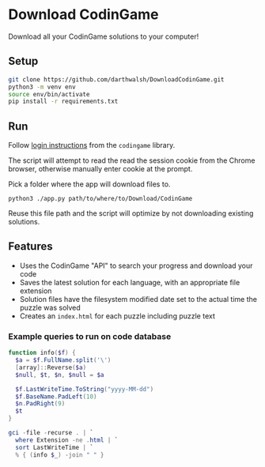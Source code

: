 # Download CodinGame

Download all your CodinGame solutions to your computer!

## Setup

```bash
git clone https://github.com/darthwalsh/DownloadCodinGame.git
python3 -m venv env
source env/bin/activate
pip install -r requirements.txt
```

## Run

Follow [login instructions](https://codingame.readthedocs.io/en/stable/user_guide/quickstart.html#login) from the `codingame` library.

The script will attempt to read the read the session cookie from the Chrome browser, otherwise manually enter cookie at the prompt.

Pick a folder where the app will download files to.

    python3 ./app.py path/to/where/to/Download/CodinGame

Reuse this file path and the script will optimize by not downloading existing solutions.

## Features

* Uses the CodinGame "API" to search your progress and download your code
* Saves the latest solution for each language, with an appropriate file extension
* Solution files have the filesystem modified date set to the actual time the puzzle was solved
* Creates an `index.html` for each puzzle including puzzle text

### Example queries to run on code database

```powershell
function info($f) {
  $a = $f.FullName.split('\')
  [array]::Reverse($a)
  $null, $t, $n, $null = $a

  $f.LastWriteTime.ToString("yyyy-MM-dd")
  $f.BaseName.PadLeft(10)
  $n.PadRight(9)
  $t
}

gci -file -recurse . | `
  where Extension -ne .html | `
  sort LastWriteTime | `
  % { (info $_) -join " " }
```
